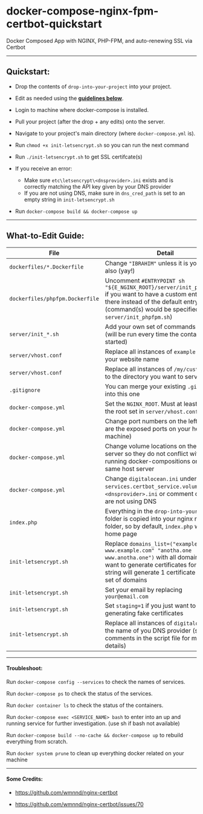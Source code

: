 # docker-compose-nginx-fpm-certbot-quickstart
 Docker Composed App with NGINX, PHP-FPM, and auto-renewing SSL via Certbot

---

## Quickstart:
- Drop the contents of `drop-into-your-project` into your project.

- Edit as needed using the **[guidelines below](https://github.com/Ibsardar/docker-compose-nginx-fpm-certbot-quickstart#what-to-edit-guide)**.

- Login to machine where docker-compose is installed.

- Pull your project (after the drop + any edits) onto the server.

- Navigate to your project's main directory (where `docker-compose.yml` is).

- Run `chmod +x init-letsencrypt.sh` so you can run the next command

- Run `./init-letsencrypt.sh` to get SSL certifcate(s)

- If you receive an error:

  - Make sure `etc\letsencrypt\<dnsprovider>.ini` exists and is correctly matching the API key given by your DNS provider
  - If you are not using DNS, make sure in `dns_cred_path` is set to an empty string in `init-letsencrypt.sh`

- Run `docker-compose build && docker-compose up`

---

## What-to-Edit Guide:

File | Detail | Example
--- | --- | ---
`dockerfiles/*.Dockerfile` | Change `"IBRAHIM"` unless it is your name also (yay!) | `LABEL MAINTAINER="JOHN DOE"`
`dockerfiles/phpfpm.Dockerfile` | Uncomment `#ENTRYPOINT sh "${E_NGINX_ROOT}/server/init_phpfpm.sh"` if you want to have a custom entrypoint there instead of the default entrypoint (command(s) would be specified in `server/init_phpfpm.sh`) | `ENTRYPOINT sh "${E_NGINX_ROOT}/server/init_phpfpm.sh"`
`server/init_*.sh` | Add your own set of commands to be run (will be run every time the container is started) | `echo container started!`
`server/vhost.conf` | Replace all instances of `example.org` with your website name | `example.org`
`server/vhost.conf` | Replace all instances of `/my/custom/root` to the directory you want to serve | `/var/www/html/public`
`.gitignore` | You can merge your existing `.gitignore` into this one | 
`docker-compose.yml` | Set the `NGINX_ROOT`. Must at least prepend the root set in `server/vhost.conf` | `NGINX_ROOT: /var/www/html`
`docker-compose.yml` | Change port numbers on the left (these are the exposed ports on your host machine) | `8080:80` *(if you want `example.com:8080`)*
`docker-compose.yml` | Change volume locations on the host server so they do not conflict with other running docker-compositions on the same host server | `/docker/\<MY_PROJECT\>/volumes/nginx_logs:/var/log/nginx`
`docker-compose.yml` | Change `digitalocean.ini` under `services.certbot_service.volumes` to `\<dnsprovider>.ini` or comment out if you are not using DNS | `/etc/letsencrypt/cloudflare.ini:/etc/letsencrypt/cloudflare.ini`
`index.php` | Everything in the `drop-into-your-project` folder is copied into your nginx root folder, so by default, `index.php` will be the home page | *put `index.php` in a new folder called `public` then set `NGINX_ROOT` as `/var/www/html` and `server/vhost.conf`'s root as `/var/www/html/public`*
`init-letsencrypt.sh` | Replace `domains_list=("example.com www.example.com" "anotha.one www.anotha.one")` with all domains you want to generate certificates for. Each string will generate 1 certificate for that set of domains | `domains_list=("example.com www.example.com")`
`init-letsencrypt.sh` | Set your email by replacing `your@email.com` | `johndoe@gmail.com`
`init-letsencrypt.sh` | Set `staging=1` if you just want to test generating fake certificates | `staging=1`
`init-letsencrypt.sh` | Replace all instances of `digitalocean` with the name of you DNS provider (see comments in the script file for more details) | `cloudflare`

---

#### Troubleshoot:
Run `docker-compose config --services` to check the names of services.

Run `docker-compose ps` to check the status of the services.

Run `docker container ls` to check the status of the containers.

Run `docker-compose exec <SERVICE_NAME> bash` to enter into an up and running service for further investigation. (use sh if bash not available)

Run `docker-compose build --no-cache && docker-compose up` to rebuild everything from scratch.

Run `docker system prune` to clean up everything docker related on your machine

---

#### Some Credits:

- https://github.com/wmnnd/nginx-certbot

- https://github.com/wmnnd/nginx-certbot/issues/70
